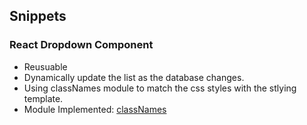 ## Snippets
### React Dropdown Component
* Reusuable
* Dynamically update the list as the database changes.
* Using classNames module to match the css styles with the stlying template.
* Module Implemented: [classNames](https://github.com/JedWatson/classnames)
